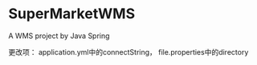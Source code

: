 # SuperMarketWMS
A WMS project by Java Spring

更改项：
application.yml中的connectString，
file.properties中的directory
